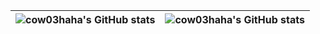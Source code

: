 
|![cow03haha's GitHub stats](https://github-readme-stats-onon1101.vercel.app/api?username=onon1101&theme=dark)|![cow03haha's GitHub stats](https://github-readme-stats-onon1101.vercel.app/api/top-langs/?username=onon1101&layout=compact&theme=dark)|
| ------------- | ------------- |
